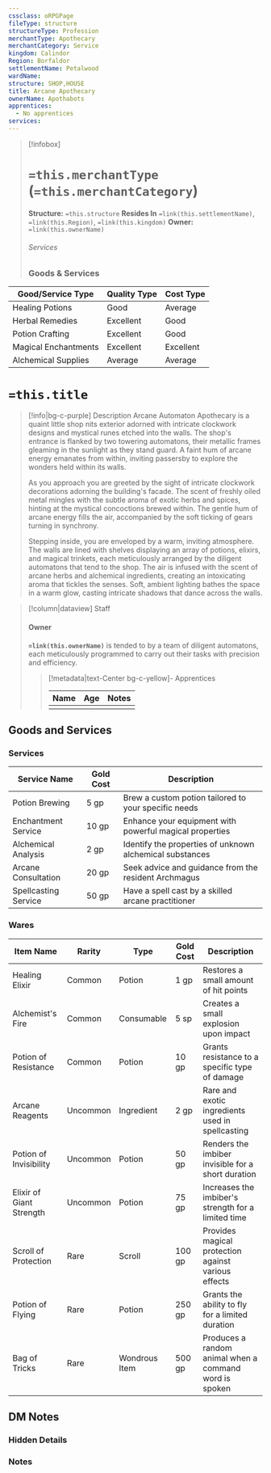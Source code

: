 ```yaml
---
cssclass: oRPGPage
fileType: structure
structureType: Profession
merchantType: Apothecary
merchantCategory: Service
kingdom: Calindor
Region: Borfaldor
settlementName: Petalwood
wardName: 
structure: SHOP,HOUSE
title: Arcane Apothecary
ownerName: Apothabots
apprentices:
  - No apprentices
services: 
---
```



> [!infobox] 
> # `=this.merchantType` (`=this.merchantCategory`)
> **Structure:** `=this.structure`
> **Resides In** `=link(this.settlementName)`, `=link(this.Region)`, `=link(this.kingdom)`
>  **Owner:** `=link(this.ownerName)`
> ###### Services 
> ### Goods & Services
| Good/Service Type    | Quality Type | Cost Type |
|----------------------|--------------|-----------|
| Healing Potions      | Good         | Average   |
| Herbal Remedies      | Excellent    | Good      |
| Potion Crafting      | Excellent    | Good      |
| Magical Enchantments | Excellent    | Excellent |
| Alchemical Supplies  | Average      | Average   |

 

# `=this.title`
> [!info|bg-c-purple] Description
> Arcane Automaton Apothecary is a quaint little shop nits exterior adorned with intricate clockwork designs and mystical runes etched into the walls. The shop's entrance is flanked by two towering automatons, their metallic frames gleaming in the sunlight as they stand guard. A faint hum of arcane energy emanates from within, inviting passersby to explore the wonders held within its walls.
> 
> As you approach you are greeted by the sight of intricate clockwork decorations adorning the building's facade. The scent of freshly oiled metal mingles with the subtle aroma of exotic herbs and spices, hinting at the mystical concoctions brewed within. The gentle hum of arcane energy fills the air, accompanied by the soft ticking of gears turning in synchrony.
> 
> Stepping inside, you are enveloped by a warm, inviting atmosphere. The walls are lined with shelves displaying an array of potions, elixirs, and magical trinkets, each meticulously arranged by the diligent automatons that tend to the shop. The air is infused with the scent of arcane herbs and alchemical ingredients, creating an intoxicating aroma that tickles the senses. Soft, ambient lighting bathes the space in a warm glow, casting intricate shadows that dance across the walls.
>

> [!column|dataview] Staff
> #### Owner
> **`=link(this.ownerName)`** is tended to by a team of diligent automatons, each meticulously programmed to carry out their tasks with precision and efficiency.
> 
>
> 
>> [!metadata|text-Center bg-c-yellow]- Apprentices
>>
>> |Name | Age | Notes |
>> |:---|:---:|:---:| 
>> |  |  |  | 


## Goods and Services
### Services

| Service Name         | Gold Cost | Description                                              |
|----------------------|-----------|----------------------------------------------------------|
| Potion Brewing       | 5 gp      | Brew a custom potion tailored to your specific needs     |
| Enchantment Service  | 10 gp     | Enhance your equipment with powerful magical properties  |
| Alchemical Analysis  | 2 gp      | Identify the properties of unknown alchemical substances |
| Arcane Consultation  | 20 gp     | Seek advice and guidance from the resident Archmagus     |
| Spellcasting Service | 50 gp     | Have a spell cast by a skilled arcane practitioner       |


### Wares

| Item Name                | Rarity   | Type          | Gold Cost | Description                                            |
|--------------------------|----------|---------------|-----------|--------------------------------------------------------|
| Healing Elixir           | Common   | Potion        | 1 gp      | Restores a small amount of hit points                  |
| Alchemist's Fire         | Common   | Consumable    | 5 sp      | Creates a small explosion upon impact                  |
| Potion of Resistance     | Common   | Potion        | 10 gp     | Grants resistance to a specific type of damage         |
| Arcane Reagents          | Uncommon | Ingredient    | 2 gp      | Rare and exotic ingredients used in spellcasting       |
| Potion of Invisibility   | Uncommon | Potion        | 50 gp     | Renders the imbiber invisible for a short duration     |
| Elixir of Giant Strength | Uncommon | Potion        | 75 gp     | Increases the imbiber's strength for a limited time    |
| Scroll of Protection     | Rare     | Scroll        | 100 gp    | Provides magical protection against various effects    |
| Potion of Flying         | Rare     | Potion        | 250 gp    | Grants the ability to fly for a limited duration       |
| Bag of Tricks            | Rare     | Wondrous Item | 500 gp    | Produces a random animal when a command word is spoken |


## DM Notes

### Hidden Details

### Notes 

